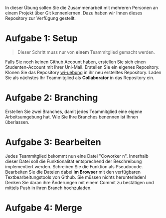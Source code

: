 In dieser Übung sollen Sie die Zusammenarbeit mit mehreren Personen an einem Projekt über Git kennenlernen. Dazu haben wir Ihnen dieses Repository zur Verfügung gestellt.
# Aufgabe 1: Setup
>Dieser Schritt muss nur von **einem** Teammitglied gemacht werden.

Falls Sie noch keinen Github Account haben, erstellen Sie sich einen Studenten-Account mit Ihrer Uni-Mail.
Erstellen Sie ein eigenes Repository. Klonen Sie das Repository [wi-uebung](https://www.github.com/valentin-17/wi-uebung) in ihr neu erstelltes Repository.
Laden Sie als nächstes Ihr Teammitglied als **Collaborator** in das Repository ein.

# Aufgabe 2: Branching
Erstellen Sie zwei Branches, damit jedes Teammitglied eine eigene Arbeitsumgebung hat. Wie Sie Ihre Branches benennen ist Ihnen überlassen.

# Aufgabe 3: Bearbeiten
Jedes Teammitglied bekommt nun eine Datei "Coworker n". Innerhalb dieser Datei soll die Funktionalität entsprechend der Beschreibung implementiert werden. Schreiben Sie die Funktion als Pseudocode. Bearbeiten Sie die Dateien dabei **im Browser** mit den verfügbaren Textbearbeitungstools von Github. Sie müssen nichts herunterladen!
Denken Sie daran ihre Änderungen mit einem Commit zu bestätigen und mittels Push in ihren Branch hochzuladen.

# Aufgabe 4: Merge
